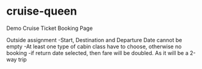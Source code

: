 # cruise-queen
Demo Cruise Ticket Booking Page

Outside assignment
-Start, Destination and Departure Date cannot be empty
-At least one type of cabin class have to choose, otherwise no booking
-if return date selected, then fare will be doubled. As it will be a 2-way trip
